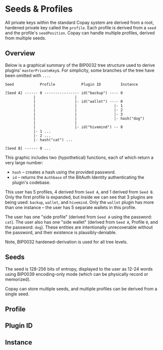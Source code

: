 # Seeds &amp; Profiles

All private keys within the standard Copay system are derived from a root, hardened private key called the `profile`. Each profile is derived from a `seed` and the profile's `seedPosition`. Copay can handle multiple profiles, derived from multiple seeds.

## Overview

Below is a graphical summary of the BIP0032 tree structure used to derive plugins' `masterPrivateKey`s. For simplicity, some branches of the tree have been omitted with `...`.

```
Seed            Profile            Plugin ID         Instance

[Seed A] ------ 0 ---------------- id("backup") ---- 0
             |                  |
             |                  |- id("wallet") ---- 0
             |                  |                 |- 1
             |                  |                 |- 2
             |                  |                 |- 3
             |                  |                 |- hash("dog")
             |                  |
             |                  |- id("hivemind") -- 0
             |- 1 ...
             |- 2 ...
             |- hash("cat") ...

[Seed B] ------ 0 ...
```

This graphic includes two (hypothetical) functions, each of which return a very large number:
- `hash` – creates a hash using the provided password.
- `id` – returns the `Authbase` of the BitAuth Identity authenticating the plugin's codebase.

This user has 5 profiles, 4 derived from `Seed A`, and 1 derived from `Seed B`. Only the first profile is expanded, but inside we can see that 3 plugins are being used: `backup`, `wallet`, and `hivemind`. Only the `wallet` plugin has more than one instance – the user has 5 separate wallets in this profile.

The user has one "side profile" (derived from `Seed A` using the password: `cat`). The user also has one "side wallet" (derived from `Seed A`, Profile `0`, and the password: `dog`). These entities are intentionally unrecoverable without the password, and their existence is plausibly-deniable.

Note, BIP0032 hardened-derivation is used for all tree levels.

## Seeds

The seed is 128-256 bits of entropy, displayed to the user as 12-24 words using BIP0039 encoding-only mode (which can be physically record or memorized).

Copay can store multiple seeds, and multiple profiles can be derived from a single seed.

## Profile

## Plugin ID

## Instance

